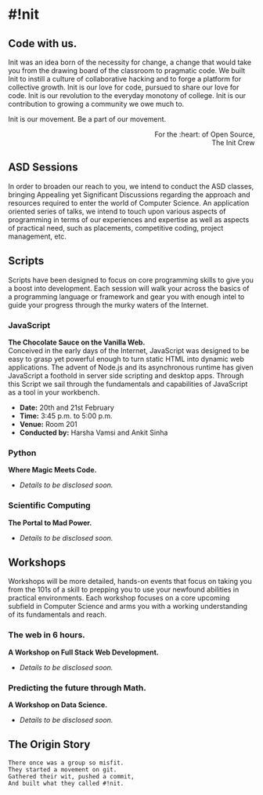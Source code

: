 # \#!nit


## Code with us.

Init was an idea born of the necessity for change, a change that would take you from the drawing board of the classroom to pragmatic code. We built Init to instill a culture of collaborative hacking and to forge a platform for collective growth. Init is our love for code, pursued to share our love for code. Init is our revolution to the everyday monotony of college. Init is our
contribution to growing a community we owe much to.

Init is our movement. Be a part of our movement.

<p align='right'>
    For the :heart: of Open Source,</br>
    The Init Crew
</p>


## ASD Sessions
In order to broaden our reach to you, we intend to conduct the ASD classes, bringing Appealing yet Significant Discussions regarding the approach and resources required to enter the world of Computer Science. An application oriented series of talks, we intend to touch upon various aspects of programming in terms of our experiences and expertise as well as aspects of practical need, such as placements, competitive coding, project management, etc.


## Scripts
Scripts have been designed to focus on core programming skills to give you a boost into development. Each session will walk your across the basics of a programming language or framework and gear you with enough intel to guide your progress through the murky waters of the Internet.

### JavaScript

**The Chocolate Sauce on the Vanilla Web.**\
Conceived in the early days of the Internet, JavaScript was designed to be easy to grasp yet powerful enough to turn static HTML into dynamic web applications. The advent of Node.js and its asynchronous runtime has given JavaScript a foothold in server side scripting and desktop apps. Through this Script we sail through the fundamentals and capabilities of JavaScript as a tool in your workbench.

- **Date:** 20th and 21st February
- **Time:** 3:45 p.m. to 5:00 p.m.
- **Venue:** Room 201
- **Conducted by:** Harsha Vamsi and Ankit Sinha


### Python
**Where Magic Meets Code.**
- _Details to be disclosed soon._

### Scientific Computing
**The Portal to Mad Power.**
- _Details to be disclosed soon._


## Workshops
Workshops will be more detailed, hands-on events that focus on taking you from the 101s of a skill to prepping you to use your newfound abilities in practical environments. Each workshop focuses on a core upcoming subfield in Computer Science and arms you with a working understanding of its fundamentals and reach.

### The web in 6 hours.
**A Workshop on Full Stack Web Development.**
- _Details to be disclosed soon._

### Predicting the future through Math.
**A Workshop on Data Science.**
- _Details to be disclosed soon._


## The Origin Story

```
There once was a group so misfit.
They started a movement on git.
Gathered their wit, pushed a commit,
And built what they called #!nit.
```
